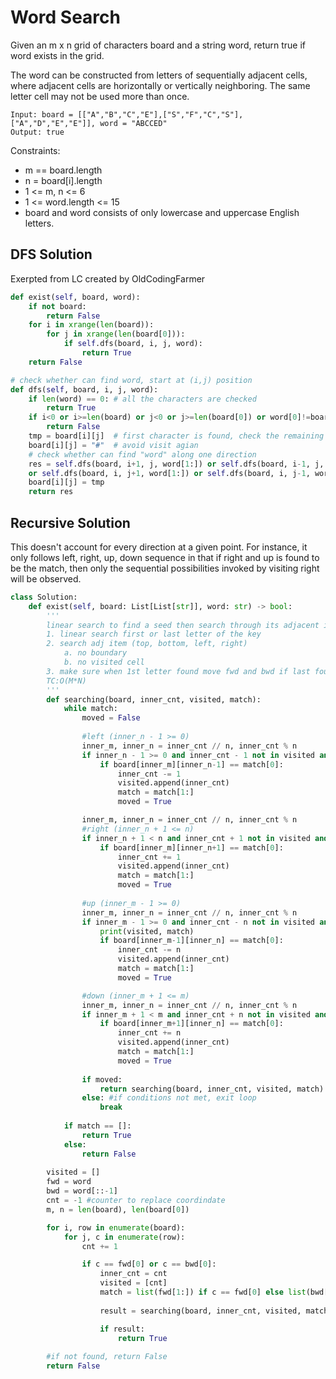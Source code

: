 # Word Search
Given an m x n grid of characters board and a string word, return true if word exists in the grid.

The word can be constructed from letters of sequentially adjacent cells, where adjacent cells are horizontally or vertically neighboring. The same letter cell may not be used more than once.

```
Input: board = [["A","B","C","E"],["S","F","C","S"],["A","D","E","E"]], word = "ABCCED"
Output: true
```

Constraints:

* m == board.length
* n = board[i].length
* 1 <= m, n <= 6
* 1 <= word.length <= 15
* board and word consists of only lowercase and uppercase English letters.

## DFS Solution
Exerpted from LC created by OldCodingFarmer
```python
def exist(self, board, word):
    if not board:
        return False
    for i in xrange(len(board)):
        for j in xrange(len(board[0])):
            if self.dfs(board, i, j, word):
                return True
    return False

# check whether can find word, start at (i,j) position    
def dfs(self, board, i, j, word):
    if len(word) == 0: # all the characters are checked
        return True
    if i<0 or i>=len(board) or j<0 or j>=len(board[0]) or word[0]!=board[i][j]:
        return False
    tmp = board[i][j]  # first character is found, check the remaining part
    board[i][j] = "#"  # avoid visit agian 
    # check whether can find "word" along one direction
    res = self.dfs(board, i+1, j, word[1:]) or self.dfs(board, i-1, j, word[1:]) \
    or self.dfs(board, i, j+1, word[1:]) or self.dfs(board, i, j-1, word[1:])
    board[i][j] = tmp
    return res
```

## Recursive Solution
This doesn't account for every direction at a given point. For instance, it only follows left, right, up, down sequence in that if right and up is found to be the match, then only the sequential possibilities invoked by visiting right will be observed.

```python
class Solution:
    def exist(self, board: List[List[str]], word: str) -> bool:
        '''
        linear search to find a seed then search through its adjacent item
        1. linear search first or last letter of the key
        2. search adj item (top, bottom, left, right)
            a. no boundary
            b. no visited cell
        3. make sure when 1st letter found move fwd and bwd if last found
        TC:O(M*N)
        '''        
        def searching(board, inner_cnt, visited, match):
            while match:
                moved = False
                
                #left (inner_n - 1 >= 0)
                inner_m, inner_n = inner_cnt // n, inner_cnt % n
                if inner_n - 1 >= 0 and inner_cnt - 1 not in visited and match:
                    if board[inner_m][inner_n-1] == match[0]:
                        inner_cnt -= 1
                        visited.append(inner_cnt)
                        match = match[1:] 
                        moved = True

                inner_m, inner_n = inner_cnt // n, inner_cnt % n
                #right (inner_n + 1 <= n)
                if inner_n + 1 < n and inner_cnt + 1 not in visited and match:
                    if board[inner_m][inner_n+1] == match[0]:
                        inner_cnt += 1
                        visited.append(inner_cnt)
                        match = match[1:]                                
                        moved = True
                        
                #up (inner_m - 1 >= 0)
                inner_m, inner_n = inner_cnt // n, inner_cnt % n
                if inner_m - 1 >= 0 and inner_cnt - n not in visited and match:
                    print(visited, match)
                    if board[inner_m-1][inner_n] == match[0]:
                        inner_cnt -= n
                        visited.append(inner_cnt)
                        match = match[1:]
                        moved = True

                #down (inner_m + 1 <= m)
                inner_m, inner_n = inner_cnt // n, inner_cnt % n
                if inner_m + 1 < m and inner_cnt + n not in visited and match:
                    if board[inner_m+1][inner_n] == match[0]:
                        inner_cnt += n
                        visited.append(inner_cnt)
                        match = match[1:]                         
                        moved = True
                
                if moved:
                    return searching(board, inner_cnt, visited, match)
                else: #if conditions not met, exit loop
                    break
                                
            if match == []:
                return True
            else:
                return False
                
        visited = []
        fwd = word
        bwd = word[::-1]
        cnt = -1 #counter to replace coordindate
        m, n = len(board), len(board[0])

        for i, row in enumerate(board):
            for j, c in enumerate(row):
                cnt += 1

                if c == fwd[0] or c == bwd[0]:                    
                    inner_cnt = cnt
                    visited = [cnt]
                    match = list(fwd[1:]) if c == fwd[0] else list(bwd[1:])
                    
                    result = searching(board, inner_cnt, visited, match)

                    if result:
                        return True
        
        #if not found, return False
        return False
```
